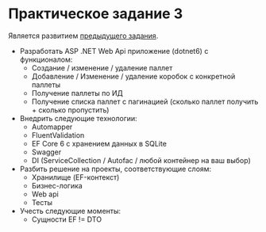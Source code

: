 # Практическое задание 3

Является развитием [предыдущего задания](https://github.com/alex1ozr/LearnDotNet/blob/main/Exercises/Exercise_2.md).
- Разработать ASP .NET Web Api приложение (dotnet6) с функционалом:
  - Создание / изменение / удаление паллет
  - Добавление / Изменение / удаление коробок с конкретной паллеты
  - Получение паллеты по ИД
  - Получение списка паллет с пагинацией (сколько паллет получить + сколько пропустить)
- Внедрить следующие технологии:
  - Automapper
  - FluentValidation
  - EF Core 6 с хранением данных в SQLite
  - Swagger
  - DI (ServiceCollection / Autofac / любой контейнер на ваш выбор)
- Разбить решение на проекты, соответствующие слоям:
  - Хранилище (EF-контекст)
  - Бизнес-логика
  - Web api
  - Тесты
- Учесть следующие моменты:
  - Сущности EF != DTO
